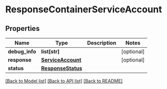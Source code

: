 # ResponseContainerServiceAccount

## Properties
Name | Type | Description | Notes
------------ | ------------- | ------------- | -------------
**debug_info** | **list[str]** |  | [optional] 
**response** | [**ServiceAccount**](ServiceAccount.md) |  | [optional] 
**status** | [**ResponseStatus**](ResponseStatus.md) |  | 

[[Back to Model list]](../README.md#documentation-for-models) [[Back to API list]](../README.md#documentation-for-api-endpoints) [[Back to README]](../README.md)


